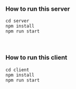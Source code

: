 ### How to run this server

```
cd server
npm install
npm run start
```
<br>

### How to run this client

```
cd client
npm install
npm run start
```
